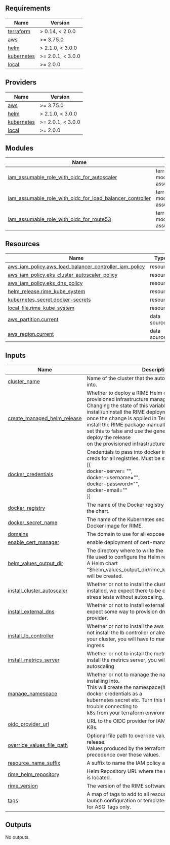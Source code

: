 <!-- BEGIN_TF_DOCS -->
## Requirements

| Name | Version |
|------|---------|
| <a name="requirement_terraform"></a> [terraform](#requirement\_terraform) | > 0.14, < 2.0.0 |
| <a name="requirement_aws"></a> [aws](#requirement\_aws) | >= 3.75.0 |
| <a name="requirement_helm"></a> [helm](#requirement\_helm) | > 2.1.0, < 3.0.0 |
| <a name="requirement_kubernetes"></a> [kubernetes](#requirement\_kubernetes) | >= 2.0.1, < 3.0.0 |
| <a name="requirement_local"></a> [local](#requirement\_local) | >= 2.0.0 |

## Providers

| Name | Version |
|------|---------|
| <a name="provider_aws"></a> [aws](#provider\_aws) | >= 3.75.0 |
| <a name="provider_helm"></a> [helm](#provider\_helm) | > 2.1.0, < 3.0.0 |
| <a name="provider_kubernetes"></a> [kubernetes](#provider\_kubernetes) | >= 2.0.1, < 3.0.0 |
| <a name="provider_local"></a> [local](#provider\_local) | >= 2.0.0 |

## Modules

| Name | Source | Version |
|------|--------|---------|
| <a name="module_iam_assumable_role_with_oidc_for_autoscaler"></a> [iam\_assumable\_role\_with\_oidc\_for\_autoscaler](#module\_iam\_assumable\_role\_with\_oidc\_for\_autoscaler) | terraform-aws-modules/iam/aws//modules/iam-assumable-role-with-oidc | ~> 3.0 |
| <a name="module_iam_assumable_role_with_oidc_for_load_balancer_controller"></a> [iam\_assumable\_role\_with\_oidc\_for\_load\_balancer\_controller](#module\_iam\_assumable\_role\_with\_oidc\_for\_load\_balancer\_controller) | terraform-aws-modules/iam/aws//modules/iam-assumable-role-with-oidc | ~> 3.0 |
| <a name="module_iam_assumable_role_with_oidc_for_route53"></a> [iam\_assumable\_role\_with\_oidc\_for\_route53](#module\_iam\_assumable\_role\_with\_oidc\_for\_route53) | terraform-aws-modules/iam/aws//modules/iam-assumable-role-with-oidc | ~> 3.0 |

## Resources

| Name | Type |
|------|------|
| [aws_iam_policy.aws_load_balancer_controller_iam_policy](https://registry.terraform.io/providers/hashicorp/aws/latest/docs/resources/iam_policy) | resource |
| [aws_iam_policy.eks_cluster_autoscaler_policy](https://registry.terraform.io/providers/hashicorp/aws/latest/docs/resources/iam_policy) | resource |
| [aws_iam_policy.eks_dns_policy](https://registry.terraform.io/providers/hashicorp/aws/latest/docs/resources/iam_policy) | resource |
| [helm_release.rime_kube_system](https://registry.terraform.io/providers/hashicorp/helm/latest/docs/resources/release) | resource |
| [kubernetes_secret.docker-secrets](https://registry.terraform.io/providers/hashicorp/kubernetes/latest/docs/resources/secret) | resource |
| [local_file.rime_kube_system](https://registry.terraform.io/providers/hashicorp/local/latest/docs/resources/file) | resource |
| [aws_partition.current](https://registry.terraform.io/providers/hashicorp/aws/latest/docs/data-sources/partition) | data source |
| [aws_region.current](https://registry.terraform.io/providers/hashicorp/aws/latest/docs/data-sources/region) | data source |

## Inputs

| Name | Description | Type | Default | Required |
|------|-------------|------|---------|:--------:|
| <a name="input_cluster_name"></a> [cluster\_name](#input\_cluster\_name) | Name of the cluster that the autoscaler is being installed into. | `string` | n/a | yes |
| <a name="input_create_managed_helm_release"></a> [create\_managed\_helm\_release](#input\_create\_managed\_helm\_release) | Whether to deploy a RIME Helm chart onto the provisioned infrastructure managed by Terraform.<br>  Changing the state of this variable will either install/uninstall the RIME deployment<br>  once the change is applied in Terraform. If you want to install the RIME package manually,<br>  set this to false and use the generated values YAML file to deploy the release<br>  on the provisioned infrastructure. | `bool` | `false` | no |
| <a name="input_docker_credentials"></a> [docker\_credentials](#input\_docker\_credentials) | Credentials to pass into docker image pull secrets. Has creds for all registries. Must be structured like so:<br>  [{<br>    docker-server= "",<br>    docker-username="",<br>    docker-password="",<br>    docker-email=""<br>  }] | `list(map(string))` | n/a | yes |
| <a name="input_docker_registry"></a> [docker\_registry](#input\_docker\_registry) | The name of the Docker registry that holds the images for the chart. | `string` | `"docker.io"` | no |
| <a name="input_docker_secret_name"></a> [docker\_secret\_name](#input\_docker\_secret\_name) | The name of the Kubernetes secret used to pull the Docker image for RIME. | `string` | `"rimecreds"` | no |
| <a name="input_domains"></a> [domains](#input\_domains) | The domain to use for all exposed rime services. | `list(string)` | n/a | yes |
| <a name="input_enable_cert_manager"></a> [enable\_cert\_manager](#input\_enable\_cert\_manager) | enable deployment of cert-manager | `bool` | `true` | no |
| <a name="input_helm_values_output_dir"></a> [helm\_values\_output\_dir](#input\_helm\_values\_output\_dir) | The directory where to write the generated values YAML file used to configure the Helm release.<br>  A Helm chart "$helm\_values\_output\_dir/rime\_kube\_system\_values.yaml"<br>  will be created. | `string` | `""` | no |
| <a name="input_install_cluster_autoscaler"></a> [install\_cluster\_autoscaler](#input\_install\_cluster\_autoscaler) | Whether or not to install the cluster autoscaler. If not installed, we expect there to be enough compute to run stress tests without autoscaling. | `bool` | `false` | no |
| <a name="input_install_external_dns"></a> [install\_external\_dns](#input\_install\_external\_dns) | Whether or not to install external dns. If not installed we expect some way to provision dns records on your cloud provider. | `bool` | `false` | no |
| <a name="input_install_lb_controller"></a> [install\_lb\_controller](#input\_install\_lb\_controller) | Whether or not to install the aws lb controller. If you do not install the lb controller or already have it present in your cluster, you will have to manually configure ALBs for ingress. | `bool` | `true` | no |
| <a name="input_install_metrics_server"></a> [install\_metrics\_server](#input\_install\_metrics\_server) | Whether or not to install the metrics server. If you do not install the metrics server, you will not be able to use autoscaling | `bool` | `true` | no |
| <a name="input_manage_namespace"></a> [manage\_namespace](#input\_manage\_namespace) | Whether or not to manage the namespace we are installing into.<br>  This will create the namespace(if applicable), setup docker credentials as a<br>  kubernetes secret etc. Turn this flag off if you have trouble connecting to<br>  k8s from your terraform environment. | `bool` | `true` | no |
| <a name="input_oidc_provider_url"></a> [oidc\_provider\_url](#input\_oidc\_provider\_url) | URL to the OIDC provider for IAM assumable roles used by K8s. | `string` | n/a | yes |
| <a name="input_override_values_file_path"></a> [override\_values\_file\_path](#input\_override\_values\_file\_path) | Optional file path to override values file for the rime helm release.<br>  Values produced by the terraform module will take precedence over these values. | `string` | `""` | no |
| <a name="input_resource_name_suffix"></a> [resource\_name\_suffix](#input\_resource\_name\_suffix) | A suffix to name the IAM policy and role with. | `string` | n/a | yes |
| <a name="input_rime_helm_repository"></a> [rime\_helm\_repository](#input\_rime\_helm\_repository) | Helm Repository URL where the requested RIME chart for is located`.` | `string` | n/a | yes |
| <a name="input_rime_version"></a> [rime\_version](#input\_rime\_version) | The version of the RIME software to be installed. | `string` | n/a | yes |
| <a name="input_tags"></a> [tags](#input\_tags) | A map of tags to add to all resources. Tags added to launch configuration or templates override these values for ASG Tags only. | `map(string)` | n/a | yes |

## Outputs

No outputs.
<!-- END_TF_DOCS -->
